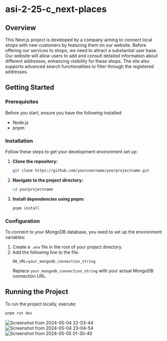 # asi-2-25-c_next-places

## Overview

This Next.js project is developed by a company aiming to connect local shops with new customers by featuring them on our website. Before offering our services to shops, we need to attract a substantial user base. Our website will allow users to add and consult detailed information about different addresses, enhancing visibility for these shops. The site also supports advanced search functionalities to filter through the registered addresses.

## Getting Started

### Prerequisites
Before you start, ensure you have the following installed:
- Node.js
- pnpm

### Installation
Follow these steps to get your development environment set up:

1. **Clone the repository:**
   ```bash
   git clone https://github.com/yourusername/yourprojectname.git
   ```
2. **Navigate to the project directory:**
   ```bash
   cd yourprojectname
   ```
3. **Install dependencies using pnpm:**
   ```bash
   pnpm install
   ```

### Configuration
To connect to your MongoDB database, you need to set up the environment variables:

1. Create a `.env` file in the root of your project directory.
2. Add the following line to the file:
   ```
   DB_URL=your_mongodb_connection_string
   ```
   Replace `your_mongodb_connection_string` with your actual MongoDB connection URL.

## Running the Project
To run the project locally, execute:
```bash
pnpm run dev
```

![Screenshot from 2024-05-04 22-53-44](https://github.com/Waddenn/asi-2-25-c_next-places/assets/115143365/f9f064cf-4bd8-4ccd-b25a-d5e9cc23072f)
![Screenshot from 2024-05-04 23-04-54](https://github.com/Waddenn/asi-2-25-c_next-places/assets/115143365/ad769591-83c4-407f-927b-aa715ff0a2c0)
![Screenshot from 2024-05-05 01-30-40](https://github.com/Waddenn/asi-2-25-c_next-places/assets/115143365/791aa1db-2811-4608-9998-a06f5e37eb18)
